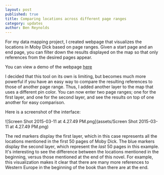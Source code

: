 ```yaml
---
layout: post
published: true
title: Comparing locations across different page ranges
category: updates
author: Ben Reynolds
---
```


For my data mapping project, I created webpage that visualizes the locations in Moby Dick based on page ranges. Given a start page and an end page, you can filter down the results displayed on the map so that only references from the desired pages appear.

You can view a demo of the webpage [here](https://rawgit.com/Benolds/CMS-633-Moby-Dick-Locations-Visualization/master/showMap.html)

I decided that this tool on its own is limiting, but becomes much more powerful if you have an easy way to compare the resulting references to those of another page range. Thus, I added another layer to the map that uses a different pin color. You can now enter two page ranges; one for the first layer, and one for the second layer, and see the results on top of one another for easy comparison.

Here is a screenshot of the interface:

![Screen Shot 2015-03-11 at 4.27.49 PM.png](assets/Screen Shot 2015-03-11 at 4.27.49 PM.png)

The red markers display the first layer, which in this case represents all the locations mentioned in the first 50 pages of Moby Dick. The blue markers display the second layer, which represent the _last_ 50 pages in this example. It's interesting to see the difference between the locations mentioned in the beginning, versus those mentioned at the end of this novel. For example, this visualization makes it clear that there are many more references to Western Europe in the beginning of the book than there are at the end.